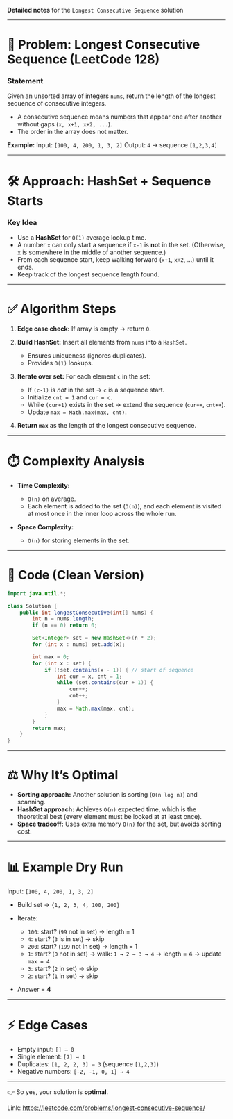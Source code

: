 **Detailed notes** for the `Longest Consecutive Sequence` solution 

---

# 📌 Problem: Longest Consecutive Sequence (LeetCode 128)

### **Statement**

Given an unsorted array of integers `nums`, return the length of the longest sequence of consecutive integers.

* A consecutive sequence means numbers that appear one after another without gaps (`x, x+1, x+2, ...`).
* The order in the array does not matter.

**Example:**
Input: `[100, 4, 200, 1, 3, 2]`
Output: `4` → sequence `[1,2,3,4]`

---

# 🛠️ Approach: HashSet + Sequence Starts

### **Key Idea**

* Use a **HashSet** for `O(1)` average lookup time.
* A number `x` can only start a sequence if `x-1` is **not** in the set.
  (Otherwise, `x` is somewhere in the middle of another sequence.)
* From each sequence start, keep walking forward (`x+1`, `x+2`, …) until it ends.
* Keep track of the longest sequence length found.

---

# ✅ Algorithm Steps

1. **Edge case check:** If array is empty → return `0`.
2. **Build HashSet:** Insert all elements from `nums` into a `HashSet`.

   * Ensures uniqueness (ignores duplicates).
   * Provides `O(1)` lookups.
3. **Iterate over set:** For each element `c` in the set:

   * If `(c-1)` is *not* in the set → `c` is a sequence start.
   * Initialize `cnt = 1` and `cur = c`.
   * While `(cur+1)` exists in the set → extend the sequence (`cur++`, `cnt++`).
   * Update `max = Math.max(max, cnt)`.
4. **Return `max`** as the length of the longest consecutive sequence.

---

# ⏱️ Complexity Analysis

* **Time Complexity:**

  * `O(n)` on average.
  * Each element is added to the set (`O(n)`), and each element is visited at most once in the inner loop across the whole run.
* **Space Complexity:**

  * `O(n)` for storing elements in the set.

---

# 📝 Code (Clean Version)

```java
import java.util.*;

class Solution {
    public int longestConsecutive(int[] nums) {
        int n = nums.length;
        if (n == 0) return 0;

        Set<Integer> set = new HashSet<>(n * 2);
        for (int x : nums) set.add(x);

        int max = 0;
        for (int x : set) {
            if (!set.contains(x - 1)) { // start of sequence
                int cur = x, cnt = 1;
                while (set.contains(cur + 1)) {
                    cur++;
                    cnt++;
                }
                max = Math.max(max, cnt);
            }
        }
        return max;
    }
}
```

---

# ⚖️ Why It’s Optimal

* **Sorting approach:** Another solution is sorting (`O(n log n)`) and scanning.
* **HashSet approach:** Achieves `O(n)` expected time, which is the theoretical best (every element must be looked at at least once).
* **Space tradeoff:** Uses extra memory `O(n)` for the set, but avoids sorting cost.

---

# 📊 Example Dry Run

Input: `[100, 4, 200, 1, 3, 2]`

* Build set → `{1, 2, 3, 4, 100, 200}`
* Iterate:

  * `100`: start? (`99` not in set) → length = 1
  * `4`: start? (`3` is in set) → skip
  * `200`: start? (`199` not in set) → length = 1
  * `1`: start? (`0` not in set) → walk: `1 → 2 → 3 → 4` → length = 4 → update `max = 4`
  * `3`: start? (`2` in set) → skip
  * `2`: start? (`1` in set) → skip
* Answer = **4**

---

# ⚡ Edge Cases

* Empty input: `[] → 0`
* Single element: `[7] → 1`
* Duplicates: `[1, 2, 2, 3] → 3` (sequence `[1,2,3]`)
* Negative numbers: `[-2, -1, 0, 1] → 4`

---

👉 So yes, your solution is **optimal**.

Link: https://leetcode.com/problems/longest-consecutive-sequence/
